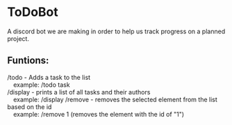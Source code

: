 # ToDoBot

A discord bot we are making in order to help us track progress on a planned project.
   
  
## Funtions:
/todo - Adds a task to the list \
&emsp;example: /todo task    
/display - prints a list of all tasks and their authors\
&emsp;example: /display
/remove - removes the selected element from the list based on the id\
&emsp;example: /remove 1 (removes the element with the id of "1")  
